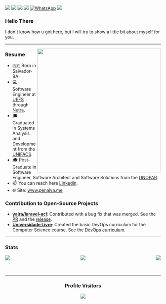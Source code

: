 <a href="https://www.linkedin.com/in/yanbrasiliano/" target="_blank"><img src="https://img.shields.io/badge/-LinkedIn-%230077B5?style=for-the-badge&logo=linkedin&logoColor=white" target="_blank"></a>
<a href="mailto:yanpenabr@gmail.com"><img src="https://img.shields.io/badge/-Gmail-%23333?style=for-the-badge&logo=gmail&logoColor=white" target="_blank"></a>
<a href="https://www.instagram.com/yanbpenalva/"><img src="https://img.shields.io/badge/Instagram-E4405F?style=for-the-badge&logo=instagram&logoColor=white" target="_blank"></a>
<a href="https://t.me/yanbsp"><img src="https://img.shields.io/badge/Telegram-2CA5E0?style=for-the-badge&logo=telegram&logoColor=white" target="_blank"></a>
<a href="https://wa.me/+5571992432603" title="WhatsApp" target="_blank"><img src="https://img.shields.io/badge/WhatsApp-25D366?style=for-the-badge&logo=whatsapp&logoColor=white" alt="WhatsApp"/></a>
<a href="https://www.penalva.me" target="_blank"><img src="https://img.shields.io/badge/website-000000?style=for-the-badge&logo=About.me&logoColor=white" target="_blank"></a>

### Hello There
<p>I don't know how u got here, but I will try to show a little bit about myself for you.</p>

<hr>

<img src="https://raw.githubusercontent.com/MicaelliMedeiros/micaellimedeiros/master/image/computer-illustration.png" alt="" min-width="400px" max-width="400px" width="400px" align="right">

### Resume
- 🇧🇷 Born in Salvador-BA.
- 💻 Software Engineer at [UEFS](https://www.uefs.br/) through [Netra](https://netra.global/).
- 🎓 Graduated in Systems Analysis and Development from the [UNIFACS](https://www.unifacs.br/).
- 🎓 Post-Graduate in Software Engineer, Software Architect and Software Solutions from the [UNOPAR](https://www.unopar.com.br/).
- 📫 You can reach here [Linkedin](https://www.linkedin.com/in/yanbrasiliano/).
- 🌐 Site: www.penalva.me

### Contribution to Open-Source Projects
- **[yajra/laravel-acl](https://github.com/yajra/laravel-acl)**: Contributed with a bug fix that was merged. See the [PR](https://github.com/yajra/laravel-acl/pull/54) and the [release](https://github.com/yajra/laravel-acl/releases/tag/v11.1.1).
- **[Universidade Livre](https://github.com/Universidade-Livre/ciencia-da-computacao)**: Created the basic DevOps curriculum for the Computer Science course. See the [DevOps curriculum](https://github.com/Universidade-Livre/ciencia-da-computacao/blob/main/specializations/devops.md).


<hr>

### Stats

<div style="display: flex; justify-content: space-between;">
  <img src="https://github-profile-summary-cards.vercel.app/api/cards/profile-details?username=yanbrasiliano&theme=dracula">
  <img src="https://github-profile-summary-cards.vercel.app/api/cards/repos-per-language?username=yanbrasiliano&theme=dracula">
  <img src="https://github-profile-summary-cards.vercel.app/api/cards/most-commit-language?username=yanbrasiliano&theme=dracula">
</div>

<br>
<br>
<hr>

<h3 align="center"> Profile Visitors </h3>

<p align="center">
  <img
    src="https://profile-counter.glitch.me/danieldribeiro/count.svg"
  />
</p>
